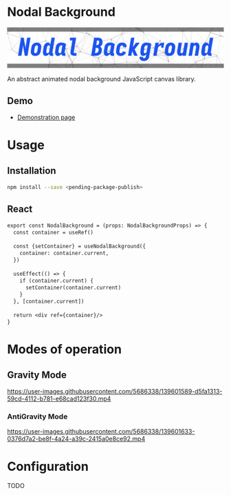 # Nodal Background
![Nodal Background](/static/img/repo_background_short.jpg)

An abstract animated nodal background JavaScript canvas library.

## Demo
* [Demonstration page](https://nodal-background.polakdavid.com)

# Usage
## Installation
```bash
npm install --save <pending-package-publish>
```

## React
```tsx
export const NodalBackground = (props: NodalBackgroundProps) => {
  const container = useRef()
  
  const {setContainer} = useNodalBackground({
    container: container.current,
  })
  
  useEffect(() => {
    if (container.current) {
      setContainer(container.current)
    }
  }, [container.current])
  
  return <div ref={container}/>
}
```

# Modes of operation
## Gravity Mode
https://user-images.githubusercontent.com/5686338/139601589-d5fa1313-59cd-4112-b781-e68cad123f30.mp4

### AntiGravity Mode
https://user-images.githubusercontent.com/5686338/139601633-0376d7a2-be8f-4a24-a39c-2415a0e8ce92.mp4

# Configuration

TODO